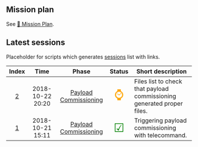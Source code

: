 ## Mission plan
See [&#x1F4C5; Mission Plan](/mission_plan/index.md).

## Latest sessions
Placeholder for scripts which generates [sessions](/sessions/index.md) list with links.

|**Index**|**Time**|**Phase**|**Status**|**Short description**|
|:-:|:-:|:-:|:-:|-|
| [2](/sessions/2/index.md) | 2018-10-22 20:20 | [Payload Commissioning](/mission_plan/pld_commissioning/index.md) | <span style='color:orange;font-size:200%' title="Planned">&#x231A;</span> | Files list to check that payload commissioning generated proper files. |
| [1](/sessions/1/index.md) | 2018-10-21 15:11 | [Payload Commissioning](/mission_plan/pld_commissioning/index.md) | <span style='color:green;font-size:200%' title="Success">&#x2611;</span> | Triggering payload commissioning with telecommand. |

